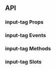 ## API

### input-tag Props

<field-table :data="inputTagProps"/>

### input-tag Events

<field-table :data="inputTagEvents" type="emits" />

### input-tag Methods

<field-table :data="inputTagMethods" type="expose" />

### input-tag Slots

<field-table :data="inputTagSlots" :showDefaultValue="false" type="slots"/>

<script setup>
import { ref } from 'vue';

const inputTagProps = ref([
  {
    name: 'model-value (v-model)',
    desc: '绑定值',
    type: '(string | number | TagData)[]',
    value: '-',
  },
  {
    name: 'default-value',
    desc: '默认值（非受控状态）',
    type: '(string | number | TagData)[]',
    value: '[]',
  },
  {
    name: 'input-value (v-model)',
    desc: '输入框的值',
    type: 'string',
    value: '-',
  },
  {
    name: 'default-input-value',
    desc: '输入框的默认值（非受控状态）',
    type: 'string',
    value: "''",
  },
  {
    name: 'placeholder',
    desc: '占位符',
    type: 'string',
    value: '-',
  },
  {
    name: 'disabled',
    desc: '是否禁用',
    type: 'boolean',
    value: '`false`',
  },
  {
    name: 'error',
    desc: '是否为错误状态',
    type: 'boolean',
    value: '`false`',
  },
  {
    name: 'readonly',
    desc: '是否为只读模式',
    type: 'boolean',
    value: '`false`',
  },
  {
    name: 'allow-clear',
    desc: '是否允许清空',
    type: 'boolean',
    value: '`false`',
  },
  {
    name: 'size',
    desc: '输入框的大小',
    type: "'mini' | 'small' | 'medium' | 'large'",
    value: "'medium'",
  },
  {
    name: 'max-tag-count',
    desc: '最多展示的标签个数，0 表示不限制',
    type: 'number',
    value: '0',
  },
  {
    name: 'retain-input-value',
    desc: '是否保留输入框的内容',
    type: 'boolean | { create?: boolean; blur?: boolean }',
    value: '`false`',
  },
  {
    name: 'format-tag',
    desc: '格式化标签内容',
    type: '(data: TagData) => string',
    value: '-',
  },
  {
    name: 'unique-value',
    desc: '是否仅创建唯一的值',
    type: 'boolean',
    value: 'false',
  },
  {
    name: 'field-names',
    desc: '自定义 TagData 中的字段',
    type: 'InputTagFieldNames',
    value: '-',
  },
  {
    name: 'tag-nowrap',
    desc: '标签内容不换行',
    type: 'boolean',
    value: 'false',
  },
]);

const inputTagEvents = ref([
  {
    name: 'change',
    desc: '值发生改变时触发',
    type: '(value: (string | number | TagData)[], ev: Event) => void',
  },
  {
    name: 'input-value-change',
    desc: '输入值发生改变时触发',
    type: '(inputValue: string, ev: Event) => void',
  },
  {
    name: 'press-enter',
    desc: '按下回车键时触发',
    type: '(inputValue: string, ev: KeyboardEvent) => void',
  },
  {
    name: 'remove',
    desc: '点击标签的删除按钮时触发',
    type: '(removed: string | number, ev: Event) => void',
  },
  {
    name: 'clear',
    desc: '点击清除按钮时触发',
    type: '(ev: MouseEvent) => void',
  },
  {
    name: 'focus',
    desc: '输入框获取焦点时触发',
    type: '(ev: FocusEvent) => void',
  },
  {
    name: 'blur',
    desc: '输入框失去焦点时触发',
    type: '(ev: FocusEvent) => void',
  },
]);

const inputTagMethods = ref([
  {
    name: 'focus',
    desc: '使输入框获取焦点',
    type: '() => void',
  },
  {
    name: 'blur',
    desc: '使输入框失去焦点',
    type: '() => void',
  },
]);

const inputTagSlots = ref([
  {
    name: 'tag',
    desc: '输入框标签的显示内容 (data: TagData)',
  },
  {
    name: 'prefix',
    desc: '前缀元素',
  },
  {
    name: 'suffix',
    desc: '后缀元素',
  },
]);
</script>
